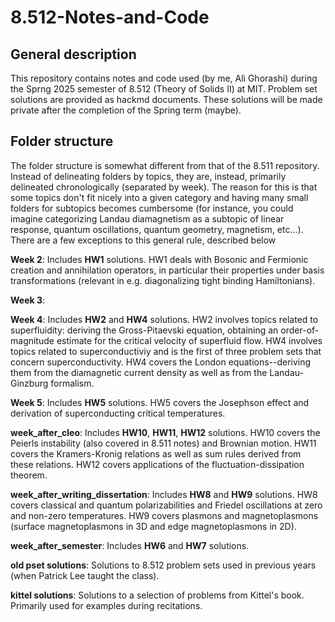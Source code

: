 # 8.512-Notes-and-Code

## General description
This repository contains notes and code used (by me, Ali Ghorashi) during the Sprng 2025 semester of 8.512 (Theory of Solids II) at MIT. Problem set solutions are provided as hackmd documents. 
These solutions will be made private after the completion of the Spring term (maybe). 

## Folder structure 
The folder structure is somewhat different from that of the 8.511 repository. Instead of delineating folders by topics, they are, instead, primarily delineated chronologically (separated by week). The reason for this is that some topics don't fit nicely into a given category and having many small folders for subtopics becomes cumbersome (for instance, you could imagine categorizing Landau diamagnetism as a subtopic of linear response, quantum oscillations, quantum geometry, magnetism, etc...). There are a few exceptions to this general rule, described below

**Week 2**: Includes **HW1** solutions. HW1 deals with Bosonic and Fermionic creation and annihilation operators, in particular their properties under basis transformations (relevant in e.g. diagonalizing tight binding
Hamiltonians).

**Week 3**: 

**Week 4**: Includes **HW2** and **HW4** solutions. HW2 involves topics related to superfluidity: deriving the Gross-Pitaevski equation, obtaining an order-of-magnitude estimate for the critical velocity of superfluid flow. HW4 involves topics related to superconductiviy and is the first of three problem sets that concern superconductivity. HW4 covers the London equations--deriving them from the diamagnetic current density as well as from the Landau-Ginzburg formalism. 

**Week 5**: Includes **HW5** solutions. HW5 covers the Josephson effect and derivation of superconducting critical temperatures. 

**week_after_cleo**: Includes **HW10**, **HW11**, **HW12** solutions. HW10 covers the Peierls instability (also covered in 8.511 notes) and Brownian motion. HW11 covers the Kramers-Kronig relations as well as sum rules derived from these relations. HW12 covers applications of the fluctuation-dissipation theorem. 

**week_after_writing_dissertation**: Includes **HW8** and **HW9** solutions. HW8 covers classical and quantum polarizabilities and Friedel oscillations at zero and non-zero temperatures. HW9 covers plasmons and magnetoplasmons (surface magnetoplasmons in 3D and edge magnetoplasmons in 2D).  

**week_after_semester**: Includes **HW6** and **HW7** solutions. 

 **old pset solutions**: Solutions to 8.512 problem sets used in previous years (when Patrick Lee taught the class). 
 
 **kittel solutions**: Solutions to a selection of problems from Kittel's book. Primarily used for examples during recitations. 

 
